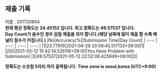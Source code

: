 


  
## 제출 기록  
이름 : 201720804  
**현재 평균 정확도는 24.45152 입니다. 최고 정확도는 49.57537 입니다.**  
**Day Count가 음수인 경우 감점 제출을 의미 합니다.(해당 날짜에 많이 제출 할 수록 페널티 점수가 커집니다.)**
|No|Accuracy(%)|Submission Time|Day Count|
| :---: | :---: | :---: | :---: |
|1|23.77919|2021-04-29 20:56:45.517133+09:00|1|
|2|0|2021-05-12 15:42:14.526116+09:00|You Have Problem with Submission|
|3|49.57537|2021-05-12 22:52:06.425949+09:00|2|


**정확도는 소숫점 5자리 까지 출력됩니다.**
**Time zone is seoul,korea (UTC+9:00)**
